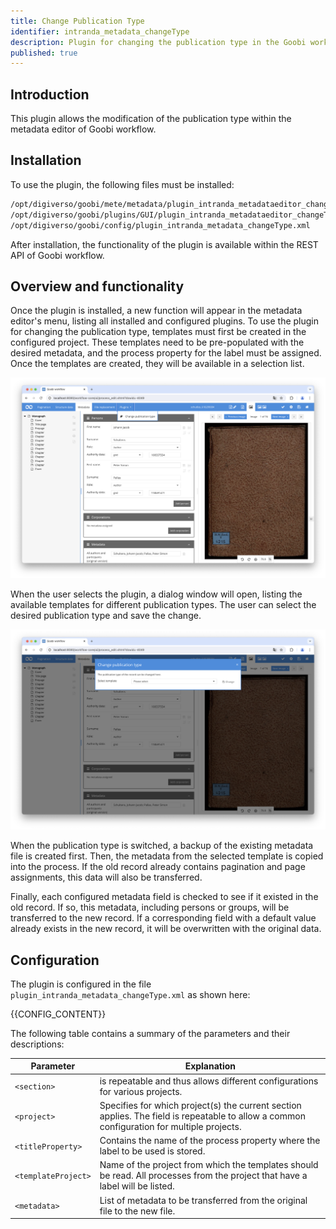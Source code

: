 ```yaml
---
title: Change Publication Type
identifier: intranda_metadata_changeType
description: Plugin for changing the publication type in the Goobi workflow
published: true
---
```


## Introduction
This plugin allows the modification of the publication type within the metadata editor of Goobi workflow.

## Installation
To use the plugin, the following files must be installed:

```bash
/opt/digiverso/goobi/mete/metadata/plugin_intranda_metadataeditor_changeType.jar
/opt/digiverso/goobi/plugins/GUI/plugin_intranda_metadataeditor_changeType-GUI.jar
/opt/digiverso/goobi/config/plugin_intranda_metadata_changeType.xml
```

After installation, the functionality of the plugin is available within the REST API of Goobi workflow.

## Overview and functionality
Once the plugin is installed, a new function will appear in the metadata editor's menu, listing all installed and configured plugins. To use the plugin for changing the publication type, templates must first be created in the configured project. These templates need to be pre-populated with the desired metadata, and the process property for the label must be assigned. Once the templates are created, they will be available in a selection list.

![Functionality of the plugin](screen1_en.png)

When the user selects the plugin, a dialog window will open, listing the available templates for different publication types. The user can select the desired publication type and save the change.

![The type can be selceted here](screen2_en.png)

When the publication type is switched, a backup of the existing metadata file is created first. Then, the metadata from the selected template is copied into the process. If the old record already contains pagination and page assignments, this data will also be transferred.

Finally, each configured metadata field is checked to see if it existed in the old record. If so, this metadata, including persons or groups, will be transferred to the new record. If a corresponding field with a default value already exists in the new record, it will be overwritten with the original data.

## Configuration
The plugin is configured in the file `plugin_intranda_metadata_changeType.xml` as shown here:

{{CONFIG_CONTENT}}

The following table contains a summary of the parameters and their descriptions:

Parameter               | Explanation
------------------------|------------------------------------
| `<section>`             | is repeatable and thus allows different configurations for various projects. |
| `<project>`             | Specifies for which project(s) the current section applies. The field is repeatable to allow a common configuration for multiple projects. |
| `<titleProperty>`       | Contains the name of the process property where the label to be used is stored. |
| `<templateProject>`     | Name of the project from which the templates should be read. All processes from the project that have a label will be listed. |
| `<metadata>`            | List of metadata to be transferred from the original file to the new file. |